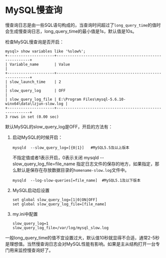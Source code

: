 MySQL慢查询
==========
慢查询日志是由一些SQL语句构成的，当查询时间超过了`long_query_time`的值时会生成慢查询日志，long_query_time的最小值是1s，默认值是10s。  

检查MySQL慢查询是否开启：  

    mysql> show variables like '%slow%';
    +---------------------+----------------------------------------------------------+
    | Variable_name       | Value                                                    |
    +---------------------+----------------------------------------------------------+
    | slow_launch_time    | 2                                                        |
    | slow_query_log      | OFF                                                      |
    | slow_query_log_file | E:\Program Files\mysql-5.6.10-winx64\data\lzjun-slow.log |
    +---------------------+----------------------------------------------------------+
    3 rows in set (0.00 sec)

默认MySQL的slow_query_log是OFF，开启的方法有：  

 1. 启动MySQL的时候开启：

        mysqld  --slow_query_log=[{0|1}]   #MySQL5.5及以上版本
    不指定值或者1表示开启，0表示关闭
        mysqld --slow_query_log_file=file_name
    指定日志文件的保存的地方，如果指定，那么默认是保存在存放数据目录的`homename-slow.log`文件中。  

        mysqld  --log-slow-queries[=file_name]  #MySQL5.1及以下版本

 2. MySQL启动后设置

        set global slow_query_log=[1|0|ON|OFF]
        set global slow_query_log_file=[file_name]

 3. my.ini中配置

        slow_query_log=1
        slow_query_log_file=/var/log/mysql_slow.log

一般long_query_time的值不宜设置过大，默认值10秒就显得不合适，通常2-5秒是理想值。当然慢查询日志会对MySQL性能有影响。如果是主从结构打开一台专门用来监控慢查询好了。

